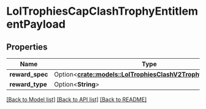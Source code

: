 # LolTrophiesCapClashTrophyEntitlementPayload

## Properties

Name | Type | Description | Notes
------------ | ------------- | ------------- | -------------
**reward_spec** | Option<[**crate::models::LolTrophiesClashV2TrophyRewardSpec**](LolTrophiesClashV2TrophyRewardSpec.md)> |  | [optional]
**reward_type** | Option<**String**> |  | [optional]

[[Back to Model list]](../README.md#documentation-for-models) [[Back to API list]](../README.md#documentation-for-api-endpoints) [[Back to README]](../README.md)


